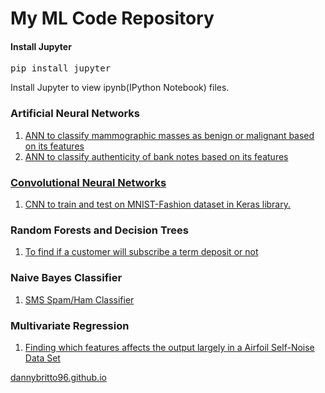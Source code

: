 # My ML Code Repository

#### Install Jupyter
<pre>pip install jupyter</pre>

Install Jupyter to view ipynb(IPython Notebook) files.

### Artificial Neural Networks

1. <a href="https://github.com/dannybritto96/ML/tree/master/ann">ANN to classify mammographic masses as benign or malignant based on its features
2. <a href="https://github.com/dannybritto96/ML/tree/master/bank_notes_classifier">ANN to classify authenticity of bank notes based on its features

### Convolutional Neural Networks

1. <a href="https://github.com/dannybritto96/ML/tree/master/mnist_fashion">CNN to train and test on MNIST-Fashion dataset in Keras library.</a>

### Random Forests and Decision Trees

1. <a href="https://github.com/dannybritto96/ML/tree/master/bank">To find if a customer will subscribe a term deposit or not</a>

### Naive Bayes Classifier

1. <a href="https://github.com/dannybritto96/ML/tree/master/smsspamclassifier">SMS Spam/Ham Classifier</a>


### Multivariate Regression

1. <a href="https://github.com/dannybritto96/ML/tree/master/multivariate_regression">Finding which features affects the output largely in a Airfoil Self-Noise Data Set


<a href="https://dannybritto96.github.io">dannybritto96.github.io</a>
